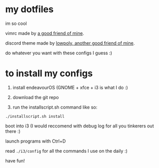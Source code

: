# my dotfiles

im so cool

vimrc made by [a good friend of mine](https://github.com/ThePythonicProgrammer).

discord theme made by [lowpoly, another good friend of mine](https://github.com/lowpoly1).

do whatever you want with these configs I guess :)

# to install my configs

1. install endeavourOS (GNOME + xfce + i3 is what I do :)

2. download the git repo

3. run the installscript.sh command like so:

```
./installscript.sh install
```

boot into i3 (I would reccomend with debug log for all you tinkerers out there :)

launch programs with Ctrl+D

read `./i3/config` for all the commands I use on the daily :)

have fun!
